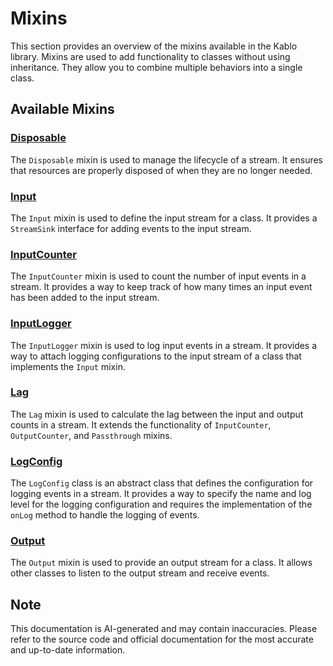 # Mixins

This section provides an overview of the mixins available in the Kablo library. Mixins are used to add functionality to classes without using inheritance. They allow you to combine multiple behaviors into a single class.

## Available Mixins

### [Disposable](Disposable.md)

The `Disposable` mixin is used to manage the lifecycle of a stream. It ensures that resources are properly disposed of when they are no longer needed.

### [Input](Input.md)

The `Input` mixin is used to define the input stream for a class. It provides a `StreamSink` interface for adding events to the input stream.

### [InputCounter](InputCounter.md)

The `InputCounter` mixin is used to count the number of input events in a stream. It provides a way to keep track of how many times an input event has been added to the input stream.

### [InputLogger](InputLogger.md)

The `InputLogger` mixin is used to log input events in a stream. It provides a way to attach logging configurations to the input stream of a class that implements the `Input` mixin.

### [Lag](Lag.md)

The `Lag` mixin is used to calculate the lag between the input and output counts in a stream. It extends the functionality of `InputCounter`, `OutputCounter`, and `Passthrough` mixins.

### [LogConfig](LogConfig.md)

The `LogConfig` class is an abstract class that defines the configuration for logging events in a stream. It provides a way to specify the name and log level for the logging configuration and requires the implementation of the `onLog` method to handle the logging of events.

### [Output](Output.md)

The `Output` mixin is used to provide an output stream for a class. It allows other classes to listen to the output stream and receive events.

## Note

This documentation is AI-generated and may contain inaccuracies. Please refer to the source code and official documentation for the most accurate and up-to-date information.
